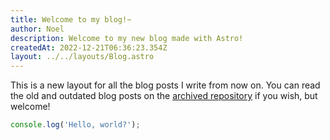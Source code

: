```yaml
---
title: Welcome to my blog!~
author: Noel
description: Welcome to my new blog made with Astro!
createdAt: 2022-12-21T06:36:23.354Z
layout: ../../layouts/Blog.astro
---
```


This is a new layout for all the blog posts I write from now on. You can read the old and outdated blog posts on the [archived repository](https://github.com/AugustArchive/blog/tree/master/content) if you wish, but welcome!

```js
console.log('Hello, world?');
```
